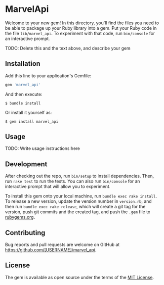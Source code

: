 # MarvelApi

Welcome to your new gem! In this directory, you'll find the files you need to be able to package up your Ruby library into a gem. Put your Ruby code in the file `lib/marvel_api`. To experiment with that code, run `bin/console` for an interactive prompt.

TODO: Delete this and the text above, and describe your gem

## Installation

Add this line to your application's Gemfile:

```ruby
gem 'marvel_api'
```

And then execute:

    $ bundle install

Or install it yourself as:

    $ gem install marvel_api

## Usage

TODO: Write usage instructions here

## Development

After checking out the repo, run `bin/setup` to install dependencies. Then, run `rake test` to run the tests. You can also run `bin/console` for an interactive prompt that will allow you to experiment.

To install this gem onto your local machine, run `bundle exec rake install`. To release a new version, update the version number in `version.rb`, and then run `bundle exec rake release`, which will create a git tag for the version, push git commits and the created tag, and push the `.gem` file to [rubygems.org](https://rubygems.org).

## Contributing

Bug reports and pull requests are welcome on GitHub at https://github.com/[USERNAME]/marvel_api.

## License

The gem is available as open source under the terms of the [MIT License](https://opensource.org/licenses/MIT).
